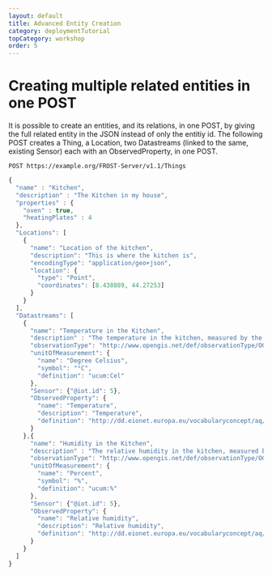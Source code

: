 ```yaml
---
layout: default
title: Advanced Entity Creation
category: deploymentTutorial
topCategory: workshop
order: 5
---
```


# Creating multiple related entities in one POST

It is possible to create an entities, and its relations, in one POST, by giving the full related
entity in the JSON instead of only the entitiy id. The following POST creates a Thing, a Location, two Datastreams
(linked to the same, existing Sensor) each with an ObservedProperty, in one POST.

```
POST https://example.org/FROST-Server/v1.1/Things
```
```javascript
{
  "name" : "Kitchen",
  "description" : "The Kitchen in my house",
  "properties" : {
    "oven" : true,
    "heatingPlates" : 4
  },
  "Locations": [
    {
      "name": "Location of the kitchen",
      "description": "This is where the kitchen is",
      "encodingType": "application/geo+json",
      "location": {
        "type": "Point",
        "coordinates": [8.438889, 44.27253]
      }
    }
  ],
  "Datastreams": [
    {
      "name": "Temperature in the Kitchen",
      "description" : "The temperature in the kitchen, measured by the sensor next to the window",
      "observationType": "http://www.opengis.net/def/observationType/OGC-OM/2.0/OM_Measurement",
      "unitOfMeasurement": {
        "name": "Degree Celsius",
        "symbol": "°C",
        "definition": "ucum:Cel"
      },
      "Sensor": {"@iot.id": 5},
      "ObservedProperty": {
        "name": "Temperature",
        "description": "Temperature",
        "definition": "http://dd.eionet.europa.eu/vocabularyconcept/aq/meteoparameter/54"
      }
    },{
      "name": "Humidity in the Kitchen",
      "description" : "The relative humidity in the kitchen, measured by the sensor next to the window",
      "observationType": "http://www.opengis.net/def/observationType/OGC-OM/2.0/OM_Measurement",
      "unitOfMeasurement": {
        "name": "Percent",
        "symbol": "%",
        "definition": "ucum:%"
      },
      "Sensor": {"@iot.id": 5},
      "ObservedProperty": {
        "name": "Relative humidity",
        "description": "Relative humidity",
        "definition": "http://dd.eionet.europa.eu/vocabularyconcept/aq/meteoparameter/58"
      }
    }
  ]
}
```


